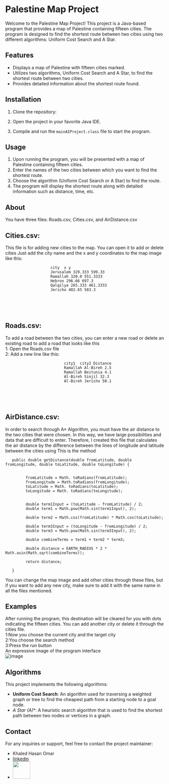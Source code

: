 # Palestine Map Project

Welcome to the Palestine Map Project! This project is a Java-based program that provides a map of Palestine containing fifteen cities. The program is designed to find the shortest route between two cities using two different algorithms: Uniform Cost Search and A Star.

## Features

- Displays a map of Palestine with fifteen cities marked.
- Utilizes two algorithms, Uniform Cost Search and A Star, to find the shortest route between two cities.
- Provides detailed information about the shortest route found.

## Installation

1. Clone the repository:

2. Open the project in your favorite Java IDE.

3. Compile and run the `mainAIProject.class` file to start the program.

## Usage

1. Upon running the program, you will be presented with a map of Palestine containing fifteen cities.
2. Enter the names of the two cities between which you want to find the shortest route.
3. Choose the algorithm (Uniform Cost Search or A Star) to find the route.
4. The program will display the shortest route along with detailed information such as distance, time, etc.




## About

You have three files: Roads.csv, Cities.csv, and AirDistance.csv<br>

## Cities.csv:
This file is for adding new cities to the map. You can open it to add or delete cities
Just add the city name and the x and y coordinates to the map image like this:

                        city  x y 
                        Jerusalem 329.333 599.33
                        Ramallah 320.0 551.3333
                        Hebron 296.66 697.3
                        Qalqilya 265.333 461.3333
                        Jericho 402.65 583.3


<br><br><br>

## Roads.csv:
To add a road between the two cities, you can enter a new road or delete an existing road to add a road that looks like this<br>
  1: Open the Roads.csv file<br>
      2: Add a new line like this:                   <br>
                              
                              city1  city2 Distance
                              Ramallah Al-Bireh 2.5
                              Ramallah Beitunia 4.1
                              Al-Bireh Sinjil 32.3
                              Al-Bireh Jericho 50.1


<br><br><br>

## AirDistance.csv: 
In order to search through A* Algorithm, you must have the air distance to the two cities that were chosen. In this way, we have large possibilities and data that are difficult to enter. Therefore, I created this file that calculates the air distance by the difference between the lines of longitude and latitude between the cities using This is the method

       public double getDistance(double fromLatitude, double fromLongitude, double toLatitude, double toLongitude) {

            
             fromLatitude = Math. toRadians(fromLatitude);
             fromLongitude = Math.toRadians(fromLongitude);
             toLatitude = Math. toRadians(toLatitude);
             toLongitude = Math. toRadians(toLongitude);
            
            
             double term1Input = (toLatitude - fromLatitude) / 2;
             double term1 = Math.pow(Math.sin(term1Input), 2);
            
             double term2 = Math.cos(fromLatitude) * Math.cos(toLatitude);
            
             double term3Input = (toLongitude - fromLongitude) / 2;
             double term3 = Math.pow(Math.sin(term3Input), 2);
            
             double combineTerms = term1 + term2 * term3;
            
             double distance = EARTH_RADIUS * 2 * Math.asin(Math.sqrt(combineTerms));
            
             return distance;

       }



You can change the map image and add other cities through these files, but if you want to add any new city, make sure to add it with the same name in all the files mentioned.

## Examples

After running the program, this destination will be cleared for you with dots indicating the fifteen cities. You can add another city or delete it through the cities file.<br>
      1:Now you choose the current city and the target city<br>
      2:You choose the search method<br>
      3:Press the run button<br>
An expressive image of the program interface <br>
![image](https://github.com/khaled7hasan7/ai_project2/assets/131875788/2685330a-a91d-40bb-b2b0-621c062122c8)


## Algorithms

This project implements the following algorithms:

- **Uniform Cost Search**: An algorithm used for traversing a weighted graph or tree to find the cheapest path from a starting node to a goal node.
- **A Star (A*)**: A heuristic search algorithm that is used to find the shortest path between two nodes or vertices in a graph.
 
## Contact

For any inquiries or support, feel free to contact the project maintainer:
- Khaled Hasan Omar
-  <a  href="https://www.linkedin.com/in/khaled-omar-5111672b9">linkedin</a>
- <a href="https://www.instagram.com/khaled7hasan7/?fbclid=IwAR3vHCpHKLOD14C8nwktymileXYeUaSAjea4-Zwdv9qSb8jK619u4lfo3sk"><img src="https://github.com/khaled7hasan7/ai_project2/assets/131875788/b08163b7-207c-43f1-af12-6cb928f28001" width="55">
</a>
 

